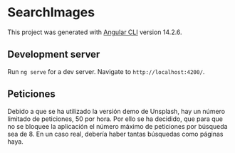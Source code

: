 # SearchImages

This project was generated with [Angular CLI](https://github.com/angular/angular-cli) version 14.2.6.

## Development server

Run `ng serve` for a dev server. Navigate to `http://localhost:4200/`.

## Peticiones

Debido a que se ha utilizado la versión demo de Unsplash, hay un número limitado de peticiones, 50 por hora. Por ello se ha decidido, que para que no se bloquee la aplicación el número máximo de peticiones por búsqueda sea de 8. En un caso real, debería haber tantas búsquedas como páginas haya.

